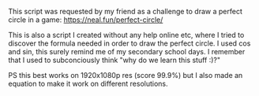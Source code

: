 This script was requested by my friend as a challenge to draw a perfect circle in a game: https://neal.fun/perfect-circle/


This is also a script I created without any help online etc, where I tried to discover the formula needed in order to draw the perfect circle.
I used cos and sin, this surely remind me of my secondary school days. 
I remember that I used to subconciously think "why do we learn this stuff :)?"


PS this best works on 1920x1080p res (score 99.9%) but I also made an equation to make it work on different resolutions.